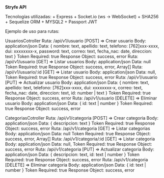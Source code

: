 **Stryfe API**

Tecnologías utilizadas:
    + Express
    + Socket.io (ws -> WebSocket)
    + SHA256
    + Sequelize ORM
    + MYSQL2
    + Passport JWT

Ejemplo de uso para rutas:

UsuariosCotroller
    Ruta: /api/v1/usuario       [POST] => Crear usuario
        Body: application/json
        Data: {
            nombre: text,
            apellido: text,
            telefono: [762]xxx-xxxx,
            dui: xxxxxxxx-x,
            password: text,
            correo: text,
            fecha_nac: date,
            direccion: text
        }
        Token Required: true
        Response Object: success, error
    Ruta: /api/v1/usuario       [GET] => Listar usuarios
        Body: application/json
        Data: null
        Token Required: true
        Response Object: success, error, Array[]
    Ruta: /api/v1/usuario/:id   [GET] => Listar usuario
        Body: application/json
        Data: null,
        Token Required: true
        Response Object: success, error
    Ruta: /api/v1/usuario       [PUT] => Actualizar usuario
        Body: application/json
        Data: {
            nombre: text,
            apellido: text,
            telefono: [762]xxx-xxxx,
            dui: xxxxxxxx-x,
            correo: text,
            fecha_nac: date,
            direccion: text,
            id: number | text
        }
        Token Required: true
        Response Object: success, error
    Ruta: /api/v1/usuario       [DELETE] => Eliminar usuario
        Body: application/json
        Data: {
            id: text | number
        }
        Token Required: true
        Response Object: success, error

CategoriasCotroller
    Ruta: /api/v1/categoria       [POST] => Crear categoria
        Body: application/json
        Data: {
            descripcion: text
        }
        Token Required: true
        Response Object: success, error
    Ruta: /api/v1/categoria       [GET] => Listar categorias
        Body: application/json
        Data: null
        Token Required: true
        Response Object: success, error, Array[]
    Ruta: /api/v1/categoria/:id   [GET] => Listar categoria
        Body: application/json
        Data: null,
        Token Required: true
        Response Object: success, error
    Ruta: /api/v1/categoria       [PUT] => Actualizar categoria
        Body: application/json
        Data: {
            descripcion: text,
            id: text | number
        }
        Token Required: true
        Response Object: success, error
    Ruta: /api/v1/categoria       [DELETE] => Eliminar categoria
        Body: application/json
        Data: {
            id: text | number
        }
        Token Required: true
        Response Object: success, error